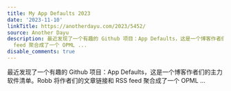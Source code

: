 ```yaml
---
title: My App Defaults 2023
date: '2023-11-10'
linkTitle: https://anotherdayu.com/2023/5452/
source: Another Dayu
description: 最近发现了一个有趣的 Github 项目：App Defaults，这是一个博客作者们的主力软件清单。Robb 将作者们的文章链接和 RSS
  feed 聚合成了一个 OPML ...
disable_comments: true
---
```

最近发现了一个有趣的 Github 项目：App Defaults，这是一个博客作者们的主力软件清单。Robb 将作者们的文章链接和 RSS feed 聚合成了一个 OPML ...